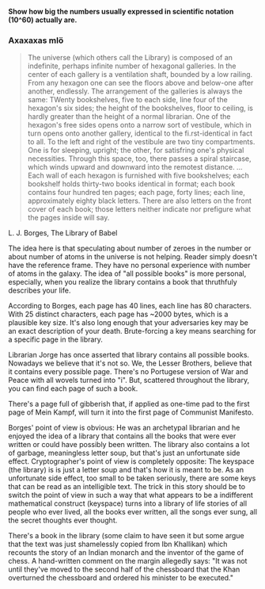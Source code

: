 **Show how big the numbers usually expressed in scientific notation (10^60) actually are.**

### Axaxaxas mlö

> The universe (which others call the Library) is composed of an indefinite, perhaps infinite number of hexagonal galleries. In the center of each gallery is a ventilation shaft, bounded by a low railing. From any hexagon one can see the floors above and below-one after another, endlessly. The arrangement of the galleries is always the same: TWenty bookshelves, five to each side, line four of the hexagon's six sides; the height of the bookshelves, floor to ceiling, is hardly greater than the height of a normal librarian. One of the hexagon's free sides opens onto a narrow sort of vestibule, which in turn opens onto another gallery, identical to the fi.rst-identical in fact to all. To the left and right of the vestibule are two tiny compartments. One is for sleeping, upright; the other, for satisfring one's physical necessities. Through this space, too, there passes a spiral staircase, which winds upward and downward into the remotest distance.
> ...
> Each wall of each hexagon is furnished with five bookshelves; each bookshelf holds thirty-two books identical in format; each book contains four hundred ten pages; each page, forty lines; each line, approximately eighty black letters. There are also letters on the front cover of each book; those letters neither indicate nor prefigure what the pages inside will say.

L. J. Borges, The Library of Babel

The idea here is that speculating about number of zeroes in the number or about number of atoms in the universe is not helping. Reader simply doesn't have the reference frame. They have no personal experience with number of atoms in the galaxy. The idea of "all possible books" is more personal, especially, when you realize the library contains a book that thruthfuly describes your life.

According to Borges, each page has 40 lines, each line has 80 characters. With 25 distinct characters, each page has ~2000 bytes, which is a plausible key size. It's also long enough that your adversaries key may be an exact description of your death. Brute-forcing a key means searching for a specific page in the library.

Librarian Jorge has once asserted that library contains all possible books. Nowadays we believe that it's not so. We, the Lesser Brothers, believe that it contains every possible page. There's no Portugese version of War and Peace with all wovels turned into "i". But, scattered throughout the library, you can find each page of such a book.

There's a page full of gibberish that, if applied as one-time pad to the first page of Mein Kampf, will turn it into the first page of Communist Manifesto.

Borges' point of view is obvious: He was an archetypal librarian and he enjoyed the idea of a library that contains all the books that were ever written or could have possibly been written. The library also contains a lot of garbage, meaningless letter soup, but that's just an unfortunate side effect. Cryptographer's point of view is completely opposite: The keyspace (the library) is is just a letter soup and that's how it is meant to be. As an unfortunate side effect, too small to be taken seriously, there are some keys that can be read as an intelligible text. The trick in this story should be to switch the point of view in such a way that what appears to be a indifferent mathematical construct (keyspace) turns into a library of life stories of all people who ever lived, all the books ever written, all the songs ever sung, all the secret thoughts ever thought.

There's a book in the library (some claim to have seen it but some argue that the text was just shamelessly copied from Ibn Khallikan) which recounts the story of an Indian monarch and the inventor of the game of chess. A hand-written comment on the margin allegedly says: "It was not until they've moved to the second half of the chessboard that the Khan overturned the chessboard and ordered his minister to be executed."
